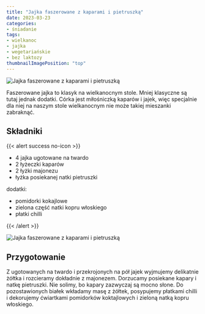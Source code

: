 ```yaml
---
title: "Jajka faszerowane z kaparami i pietruszką"
date: 2023-03-23
categories:
- śniadanie
tags:
- wielkanoc
- jajka
- wegetariańskie
- bez laktozy
thumbnailImagePosition: "top"
---
```

![Jajka faszerowane z kaparami i pietruszką](/img/Jajka-faszerowane-kaparami-pietruszka/Jajka-faszerowane-kaparami-pietruszka-1.JPG)

Faszerowane jajka to klasyk na wielkanocnym stole. Mniej klasyczne są tutaj jednak dodatki. Córka jest miłośniczką kaparów i jajek, więc specjalnie dla niej na naszym stole wielkanocnym nie może takiej mieszanki zabraknąć.
<!--more-->

## Składniki
{{< alert success no-icon >}}
- 4 jajka ugotowane na twardo
- 2 łyżeczki kaparów
- 2 łyżki majonezu
- łyżka posiekanej natki pietruszki

dodatki: 
- pomidorki kokajlowe
- zielona część natki kopru włoskiego
- płatki chilli

{{< /alert >}}

![Jajka faszerowane z kaparami i pietruszką](/img/Jajka-faszerowane-kaparami-pietruszka/Jajka-faszerowane-kaparami-pietruszka-2.JPG)
## Przygotowanie
Z ugotowanych na twardo i przekrojonych na pół jajek wyjmujemy delikatnie żółtka i rozcieramy dokładnie z majonezem. Dorzucamy posiekane kapary i natkę pietruszki. Nie solimy, bo kapary zazwyczaj są mocno słone. Do pozostawionych białek wkładamy masę z żółtek, posypujemy płatkami chilli i dekorujemy ćwiartkami pomidorków koktajlowych i zieloną natką kopru włoskiego.

